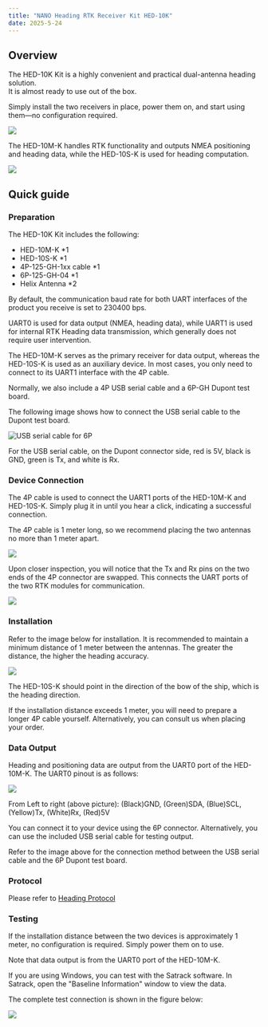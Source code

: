 ```yaml
---
title: "NANO Heading RTK Receiver Kit HED-10K"
date: 2025-5-24
---
```


## Overview

The HED-10K Kit is a highly convenient and practical dual-antenna heading solution.  
It is almost ready to use out of the box.  

Simply install the two receivers in place, power them on, and start using them—no configuration required.  

![](../../images/HED-10K/NANO-HED-10K-00.png)  

The HED-10M-K handles RTK functionality and outputs NMEA positioning and heading data, while the HED-10S-K is used for heading computation.

![](../../images/HED-10K/blockgram.png)

## Quick guide

### Preparation

The HED-10K Kit includes the following:

- HED-10M-K *1
- HED-10S-K *1
- 4P-125-GH-1xx cable *1
- 6P-125-GH-04 *1
- Helix Antenna *2

By default, the communication baud rate for both UART interfaces of the product you receive is set to 230400 bps.

UART0 is used for data output (NMEA, heading data), while UART1 is used for internal RTK Heading data transmission, which generally does not require user intervention.

The HED-10M-K serves as the primary receiver for data output, whereas the HED-10S-K is used as an auxiliary device. In most cases, you only need to connect to its UART1 interface with the 4P cable.

Normally, we also include a 4P USB serial cable and a 6P-GH Dupont test board.

The following image shows how to connect the USB serial cable to the Dupont test board.

![USB serial cable for 6P](../../images/HED-10K/6P-adapter-board-4P-USB.png)

For the USB serial cable, on the Dupont connector side, red is 5V, black is GND, green is Tx, and white is Rx.

### Device Connection

The 4P cable is used to connect the UART1 ports of the HED-10M-K and HED-10S-K. Simply plug it in until you hear a click, indicating a successful connection.

The 4P cable is 1 meter long, so we recommend placing the two antennas no more than 1 meter apart.

![](../../images/HED-10K/HED-10K-4P-100-GH.png)

Upon closer inspection, you will notice that the Tx and Rx pins on the two ends of the 4P connector are swapped. This connects the UART ports of the two RTK modules for communication.

![](../../images/HED-10K/HED-10K-4P-UART1-00.png)


### Installation

Refer to the image below for installation. It is recommended to maintain a minimum distance of 1 meter between the antennas. The greater the distance, the higher the heading accuracy.

![](../../images/HED-10K/HED-10K-installation-00.png)

The HED-10S-K should point in the direction of the bow of the ship, which is the heading direction.

If the installation distance exceeds 1 meter, you will need to prepare a longer 4P cable yourself. Alternatively, you can consult us when placing your order.

### Data Output

Heading and positioning data are output from the UART0 port of the HED-10M-K. The UART0 pinout is as follows:

![](../../images/HED-10K/HED-10K-UART1-PINOUT-00.png)

From Left to right (above picture): 
(Black)GND, (Green)SDA, (Blue)SCL, (Yellow)Tx, (White)Rx, (Red)5V

You can connect it to your device using the 6P connector. Alternatively, you can use the included USB serial cable for testing output.

Refer to the image above for the connection method between the USB serial cable and the 6P Dupont test board.

### Protocol

Please refer to [Heading Protocol](https://docs.datagnss.com/gnss/rtk_receiver/HED-10L/#protocol)

### Testing

If the installation distance between the two devices is approximately 1 meter, no configuration is required. Simply power them on to use.

Note that data output is from the UART0 port of the HED-10M-K.

If you are using Windows, you can test with the Satrack software. In Satrack, open the "Baseline Information" window to view the data.

The complete test connection is shown in the figure below:

![](../../images/HED-10K/HED-10K-test-00.png)
